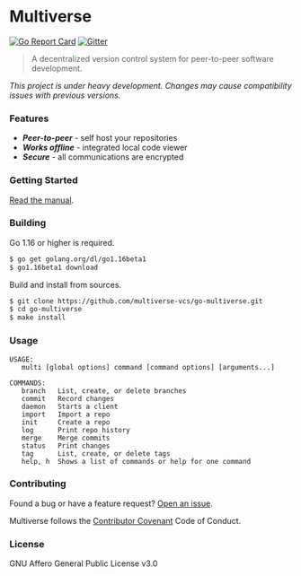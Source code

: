 # Multiverse

[![Go Report Card](https://goreportcard.com/badge/github.com/multiverse-vcs/go-multiverse)](https://goreportcard.com/report/github.com/multiverse-vcs/go-multiverse)
[![Gitter](https://badges.gitter.im/multiverse-vcs/community.svg)](https://gitter.im/multiverse-vcs/community?utm_source=badge&utm_medium=badge&utm_campaign=pr-badge)

> A decentralized version control system for peer-to-peer software development.

*This project is under heavy development. Changes may cause compatibility issues with previous versions.*

### Features

- ***Peer-to-peer*** - self host your repositories
- ***Works offline*** - integrated local code viewer
- ***Secure*** - all communications are encrypted

### Getting Started

[Read the manual](https://www.multiverse-vcs.com/docs/).

### Building

Go 1.16 or higher is required.

```bash
$ go get golang.org/dl/go1.16beta1
$ go1.16beta1 download
```

Build and install from sources.

```bash
$ git clone https://github.com/multiverse-vcs/go-multiverse.git
$ cd go-multiverse
$ make install
```

### Usage

```
USAGE:
   multi [global options] command [command options] [arguments...]
   
COMMANDS:
   branch   List, create, or delete branches
   commit   Record changes
   daemon   Starts a client
   import   Import a repo
   init     Create a repo
   log      Print repo history
   merge    Merge commits
   status   Print changes
   tag      List, create, or delete tags
   help, h  Shows a list of commands or help for one command
```

### Contributing

Found a bug or have a feature request? [Open an issue](https://github.com/multiverse-vcs/go-multiverse/issues/new).

Multiverse follows the [Contributor Covenant](https://contributor-covenant.org/version/2/0/code_of_conduct/) Code of Conduct.

### License

GNU Affero General Public License v3.0
